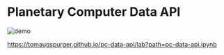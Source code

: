 # Planetary Computer Data API

![demo](https://user-images.githubusercontent.com/1312546/178272038-915704a6-7967-4dba-a3d0-aa90cffb4173.gif)

https://tomaugspurger.github.io/pc-data-api/lab?path=pc-data-api.ipynb
